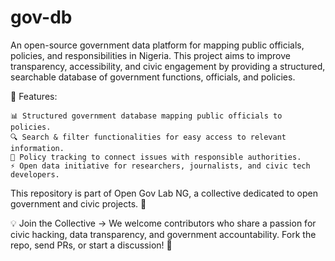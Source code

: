 # gov-db
An open-source government data platform for mapping public officials, policies, and responsibilities in Nigeria. This project aims to improve transparency, accessibility, and civic engagement by providing a structured, searchable database of government functions, officials, and policies.

🔹 Features:

    📊 Structured government database mapping public officials to policies.
    🔍 Search & filter functionalities for easy access to relevant information.
    📜 Policy tracking to connect issues with responsible authorities.
    ⚡ Open data initiative for researchers, journalists, and civic tech developers.

This repository is part of Open Gov Lab NG, a collective dedicated to open government and civic projects. 🚀

💡 Join the Collective → We welcome contributors who share a passion for civic hacking, data transparency, and government accountability. Fork the repo, send PRs, or start a discussion! 🚀
